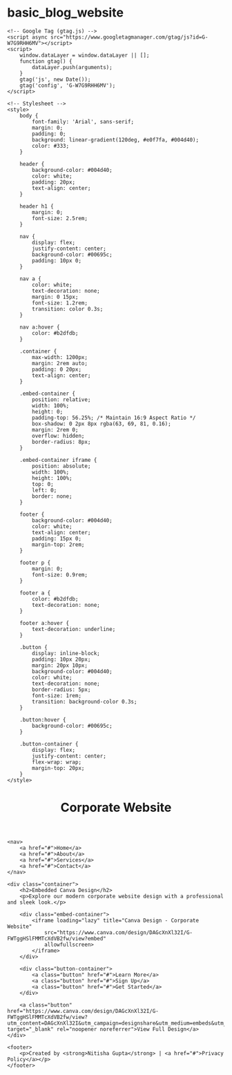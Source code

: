 # basic_blog_website
<!DOCTYPE html>
<html lang="en">
<head>
    <meta charset="UTF-8">
    <meta name="viewport" content="width=device-width, initial-scale=1.0">
    <meta name="description" content="View the Canva design for a white, teal, and dark blue corporate website template. Created by Nitisha Gupta.">
    <title>Corporate Website Design - Canva</title>
    
    <!-- Google Tag (gtag.js) -->
    <script async src="https://www.googletagmanager.com/gtag/js?id=G-W7G9RHH6MV"></script>
    <script>
        window.dataLayer = window.dataLayer || [];
        function gtag() {
            dataLayer.push(arguments);
        }
        gtag('js', new Date());
        gtag('config', 'G-W7G9RHH6MV');
    </script>

    <!-- Stylesheet -->
    <style>
        body {
            font-family: 'Arial', sans-serif;
            margin: 0;
            padding: 0;
            background: linear-gradient(120deg, #e0f7fa, #004d40);
            color: #333;
        }

        header {
            background-color: #004d40;
            color: white;
            padding: 20px;
            text-align: center;
        }

        header h1 {
            margin: 0;
            font-size: 2.5rem;
        }

        nav {
            display: flex;
            justify-content: center;
            background-color: #00695c;
            padding: 10px 0;
        }

        nav a {
            color: white;
            text-decoration: none;
            margin: 0 15px;
            font-size: 1.2rem;
            transition: color 0.3s;
        }

        nav a:hover {
            color: #b2dfdb;
        }

        .container {
            max-width: 1200px;
            margin: 2rem auto;
            padding: 0 20px;
            text-align: center;
        }

        .embed-container {
            position: relative;
            width: 100%;
            height: 0;
            padding-top: 56.25%; /* Maintain 16:9 Aspect Ratio */
            box-shadow: 0 2px 8px rgba(63, 69, 81, 0.16);
            margin: 2rem 0;
            overflow: hidden;
            border-radius: 8px;
        }

        .embed-container iframe {
            position: absolute;
            width: 100%;
            height: 100%;
            top: 0;
            left: 0;
            border: none;
        }

        footer {
            background-color: #004d40;
            color: white;
            text-align: center;
            padding: 15px 0;
            margin-top: 2rem;
        }

        footer p {
            margin: 0;
            font-size: 0.9rem;
        }

        footer a {
            color: #b2dfdb;
            text-decoration: none;
        }

        footer a:hover {
            text-decoration: underline;
        }

        .button {
            display: inline-block;
            padding: 10px 20px;
            margin: 20px 10px;
            background-color: #004d40;
            color: white;
            text-decoration: none;
            border-radius: 5px;
            font-size: 1rem;
            transition: background-color 0.3s;
        }

        .button:hover {
            background-color: #00695c;
        }

        .button-container {
            display: flex;
            justify-content: center;
            flex-wrap: wrap;
            margin-top: 20px;
        }
    </style>
</head>
<body>
    <header>
        <h1>Corporate Website</h1>
    </header>

    <nav>
        <a href="#">Home</a>
        <a href="#">About</a>
        <a href="#">Services</a>
        <a href="#">Contact</a>
    </nav>

    <div class="container">
        <h2>Embedded Canva Design</h2>
        <p>Explore our modern corporate website design with a professional and sleek look.</p>

        <div class="embed-container">
            <iframe loading="lazy" title="Canva Design - Corporate Website"
                src="https://www.canva.com/design/DAGcXnXl32I/G-FWTggHSlFMMTcXdVB2fw/view?embed"
                allowfullscreen>
            </iframe>
        </div>

        <div class="button-container">
            <a class="button" href="#">Learn More</a>
            <a class="button" href="#">Sign Up</a>
            <a class="button" href="#">Get Started</a>
        </div>

        <a class="button" href="https://www.canva.com/design/DAGcXnXl32I/G-FWTggHSlFMMTcXdVB2fw/view?utm_content=DAGcXnXl32I&utm_campaign=designshare&utm_medium=embeds&utm_source=link" target="_blank" rel="noopener noreferrer">View Full Design</a>
    </div>

    <footer>
        <p>Created by <strong>Nitisha Gupta</strong> | <a href="#">Privacy Policy</a></p>
    </footer>
</body>
</html>
